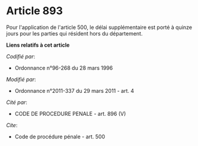 # Article 893

Pour l'application de l'article 500, le délai supplémentaire est porté à quinze jours pour les parties qui résident hors du
département.

**Liens relatifs à cet article**

_Codifié par_:

  - Ordonnance n°96-268 du 28 mars 1996

_Modifié par_:

  - Ordonnance n°2011-337 du 29 mars 2011 - art. 4

_Cité par_:

  - CODE DE PROCEDURE PENALE - art. 896 (V)

_Cite_:

  - Code de procédure pénale - art. 500

